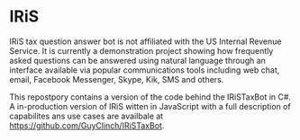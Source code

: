 # IRiS
IRiS tax question answer bot is not affiliated with the US Internal Revenue Service. It is currently a demonstration project showing how frequently asked questions can be answered using natural language through an interface available via popular communications tools including web chat, email, Facebook Messenger, Skype, Kik, SMS and others.

This repostpory contains a version of the code behind the IRiSTaxBot in C#. A in-production version of IRiS witten in JavaScript with a full description of capabilites ans use cases are availbale at https://github.com/GuyClinch/IRiSTaxBot. 
